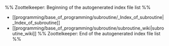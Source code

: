 %% Zoottelkeeper: Beginning of the autogenerated index file list  %%
-  [[programming/base_of_programming/subroutine/_Index_of_subroutine|_Index_of_subroutine]]
-  [[programming/base_of_programming/subroutine/subroutine_wiki|subroutine_wiki]]
%% Zoottelkeeper: End of the autogenerated index file list  %%
